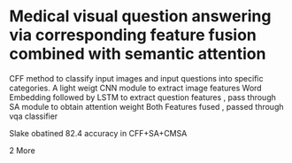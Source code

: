 # Medical  visual  question  answering  via  corresponding  feature  fusion  combined with semantic attention

CFF method to classify input images and input questions into specific categories. 
A light weigt CNN module to extract image features
Word Embedding followed by LSTM to extract question features , pass through SA module to obtain attention weight
Both Features fused , passed through vqa classifier

Slake obatined 82.4 accuracy in CFF+SA+CMSA

2 More
